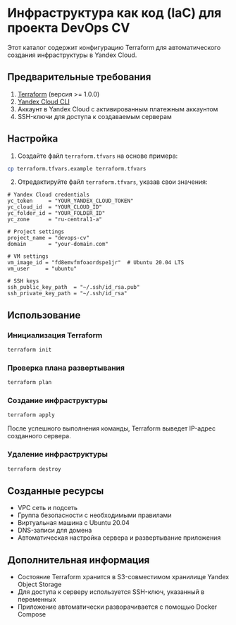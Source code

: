 # Инфраструктура как код (IaC) для проекта DevOps CV

Этот каталог содержит конфигурацию Terraform для автоматического создания инфраструктуры в Yandex Cloud.

## Предварительные требования

1. [Terraform](https://www.terraform.io/downloads.html) (версия >= 1.0.0)
2. [Yandex Cloud CLI](https://cloud.yandex.ru/docs/cli/quickstart)
3. Аккаунт в Yandex Cloud с активированным платежным аккаунтом
4. SSH-ключи для доступа к создаваемым серверам

## Настройка

1. Создайте файл `terraform.tfvars` на основе примера:

```bash
cp terraform.tfvars.example terraform.tfvars
```

2. Отредактируйте файл `terraform.tfvars`, указав свои значения:

```
# Yandex Cloud credentials
yc_token     = "YOUR_YANDEX_CLOUD_TOKEN"
yc_cloud_id  = "YOUR_CLOUD_ID"
yc_folder_id = "YOUR_FOLDER_ID"
yc_zone      = "ru-central1-a"

# Project settings
project_name = "devops-cv"
domain       = "your-domain.com"

# VM settings
vm_image_id = "fd8emvfmfoaordspe1jr"  # Ubuntu 20.04 LTS
vm_user     = "ubuntu"

# SSH keys
ssh_public_key_path  = "~/.ssh/id_rsa.pub"
ssh_private_key_path = "~/.ssh/id_rsa"
```

## Использование

### Инициализация Terraform

```bash
terraform init
```

### Проверка плана развертывания

```bash
terraform plan
```

### Создание инфраструктуры

```bash
terraform apply
```

После успешного выполнения команды, Terraform выведет IP-адрес созданного сервера.

### Удаление инфраструктуры

```bash
terraform destroy
```

## Созданные ресурсы

- VPC сеть и подсеть
- Группа безопасности с необходимыми правилами
- Виртуальная машина с Ubuntu 20.04
- DNS-записи для домена
- Автоматическая настройка сервера и развертывание приложения

## Дополнительная информация

- Состояние Terraform хранится в S3-совместимом хранилище Yandex Object Storage
- Для доступа к серверу используется SSH-ключ, указанный в переменных
- Приложение автоматически разворачивается с помощью Docker Compose
